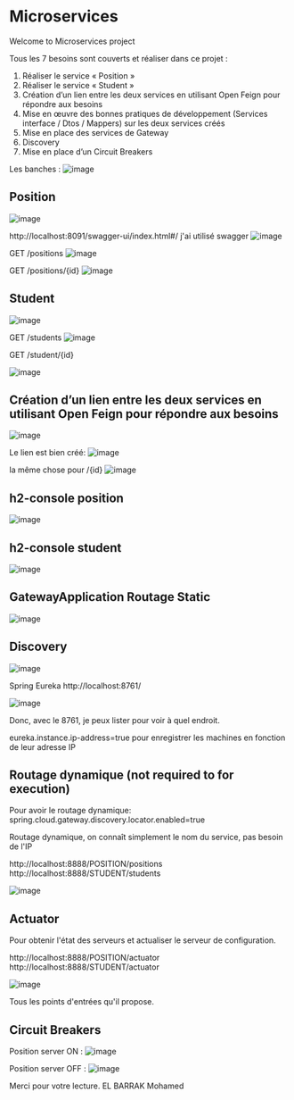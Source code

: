 # Microservices
Welcome to Microservices project

Tous les 7 besoins sont couverts et réaliser dans ce projet :
1) Réaliser le service « Position »
2) Réaliser le service « Student »
3) Création d’un lien entre les deux services en utilisant Open Feign pour répondre aux
besoins
4) Mise en œuvre des bonnes pratiques de développement (Services interface / Dtos /
Mappers) sur les deux services créés
5) Mise en place des services de Gateway
6) Discovery
7) Mise en place d’un Circuit Breakers

Les banches :
![image](https://github.com/mohamedelbarrak/Web-Components/assets/66890099/baa30172-c9a2-4144-be68-5cb1dd5e2f01)


## Position

![image](https://github.com/mohamedelbarrak/Web-Components/assets/66890099/66fc52b6-8a55-49b8-b42e-1d4a0141f6dd)

http://localhost:8091/swagger-ui/index.html#/
j'ai utilisé swagger
![image](https://github.com/mohamedelbarrak/Web-Components/assets/66890099/c251487c-15b2-4338-92f6-8913d35caf66)

GET /positions
![image](https://github.com/mohamedelbarrak/Web-Components/assets/66890099/d5e43aa6-c7e7-4204-ae77-2e21e76230e1)


GET /positions/{id}
![image](https://github.com/mohamedelbarrak/Web-Components/assets/66890099/14ffca50-8e22-4793-a329-9c9472a47e06)

## Student

![image](https://github.com/mohamedelbarrak/Web-Components/assets/66890099/a69d7ddf-4368-497d-8f6c-e09c3e257327)


GET /students
![image](https://github.com/mohamedelbarrak/Web-Components/assets/66890099/30a0e5f1-31ca-454b-8b34-dadabac3670e)

GET /student/{id}

![image](https://github.com/mohamedelbarrak/Web-Components/assets/66890099/246124d1-1cc3-4e83-a6a9-e9ccad1fe8a7)

## Création d’un lien entre les deux services en utilisant Open Feign pour répondre aux besoins

![image](https://github.com/mohamedelbarrak/Web-Components/assets/66890099/680ec0e9-1984-4b37-b94f-a16ab1489271)


Le lien est bien créé:
![image](https://github.com/mohamedelbarrak/Web-Components/assets/66890099/213cd20d-4722-4525-82cd-3d6ba9c9d922)

la même chose pour /{id}
![image](https://github.com/mohamedelbarrak/Web-Components/assets/66890099/c3e39923-8812-49b3-a6b3-03f933bf0e38)


## h2-console position

![image](https://github.com/mohamedelbarrak/Web-Components/assets/66890099/5842c6b0-dac8-4c5e-8ab3-227066e1dfbe)

## h2-console student

![image](https://github.com/mohamedelbarrak/Web-Components/assets/66890099/c8a1f1a3-6eb9-4b17-875d-ee7dc2432645)

## GatewayApplication Routage Static

![image](https://github.com/mohamedelbarrak/Web-Components/assets/66890099/79a1ba79-6ac3-4584-a5be-d8990aed667e)

## Discovery

![image](https://github.com/mohamedelbarrak/Web-Components/assets/66890099/0a9e2c11-ff1e-41c4-bc3b-f6b5568fa34c)

Spring Eureka
http://localhost:8761/

![image](https://github.com/mohamedelbarrak/Web-Components/assets/66890099/0c4fdb31-721e-43bb-bc79-d95c631b1fa9)

Donc, avec le 8761, je peux lister pour voir à quel endroit.

eureka.instance.ip-address=true pour enregistrer les machines en fonction de leur adresse IP

## Routage dynamique (not required to for execution)

Pour avoir le routage dynamique:  spring.cloud.gateway.discovery.locator.enabled=true

Routage dynamique, on connaît simplement le nom du service, pas besoin de l'IP

http://localhost:8888/POSITION/positions
http://localhost:8888/STUDENT/students

![image](https://github.com/mohamedelbarrak/Web-Components/assets/66890099/0251d563-e45f-471f-8181-c501578961f1)

## Actuator

Pour obtenir l'état des serveurs et actualiser le serveur de configuration.

http://localhost:8888/POSITION/actuator
http://localhost:8888/STUDENT/actuator

![image](https://github.com/mohamedelbarrak/Web-Components/assets/66890099/d3e102ff-4d43-45f9-92ec-49b3792718bb)

Tous les points d'entrées qu'il propose.

## Circuit Breakers

Position server ON :
![image](https://github.com/mohamedelbarrak/Web-Components/assets/66890099/b4b632ef-3044-4583-953e-6a4bcbc8bdeb)

Position server OFF :
![image](https://github.com/mohamedelbarrak/Web-Components/assets/66890099/2c761a61-acc9-442b-8d2f-d6947f29a598)

Merci pour votre lecture.
EL BARRAK Mohamed
